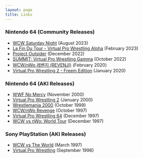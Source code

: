 ```yaml
---
layout: page
title: Links
---
```


### Nintendo 64 (Community Releases)

- [WCW Saturday Night](../tag/wcwsatnight/) (August 2023)
- [La Fin Du Tour - Virtual Pro Wrestling Alpha](../tag/lfdt-vpwa/) (February 2023)
- [Project Outsider](../tag/project-outsider/) (December 2022)
- [SUMMIT: Virtual Pro Wrestling Gamma](../tag/summit/) (October 2022)
- [WCW/nWo 레벤지 (REVENJI)](../tag/revenji/) (February 2020)
- [Virtual Pro Wrestling 2 - Freem Edition](../tag/vpw2-fe/) (January 2020)

### Nintendo 64 (AKI Releases)

- [WWF No Mercy](../tag/nomercy/) (November 2000)
- [Virtual Pro Wrestling 2](../tag/vpw2/) (January 2000)
- [Wrestlemania 2000](../tag/wm2k/) (October 1999)
- [WCW/nWo Revenge](../tag/revenge/) (October 1997)
- [Virtual Pro Wrestling 64](../tag/vpw64/) (December 1997)
- [WCW vs nWo: World Tour](../tag/worldtour/) (December 1997)

### Sony PlayStation (AKI Releases)

- [WCW vs The World](../tag/vsworld/) (March 1997)
- [Virtual Pro Wrestling](../tag/vpw/) (September 1996)






